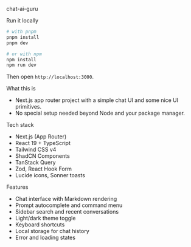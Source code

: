 chat-ai-guru

Run it locally

```bash
# with pnpm 
pnpm install
pnpm dev

# or with npm
npm install
npm run dev
```

Then open `http://localhost:3000`.

What this is

- Next.js app router project with a simple chat UI and some nice UI primitives.
- No special setup needed beyond Node and your package manager.


Tech stack

- Next.js (App Router)
- React 19 + TypeScript
- Tailwind CSS v4
- ShadCN Components
- TanStack Query
- Zod, React Hook Form
- Lucide icons, Sonner toasts


Features

- Chat interface with Markdown rendering
- Prompt autocomplete and command menu
- Sidebar search and recent conversations
- Light/dark theme toggle
- Keyboard shortcuts
- Local storage for chat history
- Error and loading states
